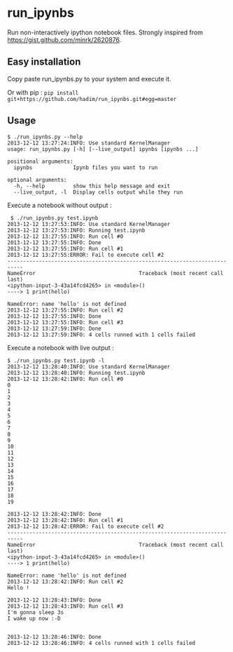 # run_ipynbs

Run non-interactively ipython notebook files. Strongly inspired from https://gist.github.com/minrk/2620876.


## Easy installation

Copy paste run_ipynbs.py to your system and execute it.

Or with pip : `pip install git+https://github.com/hadim/run_ipynbs.git#egg=master`

## Usage

```
$ ./run_ipynbs.py --help
2013-12-12 13:27:24:INFO: Use standard KernelManager
usage: run_ipynbs.py [-h] [--live_output] ipynbs [ipynbs ...]

positional arguments:
  ipynbs             Ipynb files you want to run

optional arguments:
  -h, --help         show this help message and exit
  --live_output, -l  Display cells output while they run
```

Execute a notebook without output :

```
 $ ./run_ipynbs.py test.ipynb
2013-12-12 13:27:53:INFO: Use standard KernelManager
2013-12-12 13:27:53:INFO: Running test.ipynb
2013-12-12 13:27:55:INFO: Run cell #0
2013-12-12 13:27:55:INFO: Done
2013-12-12 13:27:55:INFO: Run cell #1
2013-12-12 13:27:55:ERROR: Fail to execute cell #2
---------------------------------------------------------------------------
NameError                                 Traceback (most recent call last)
<ipython-input-3-43a14fcd4265> in <module>()
----> 1 print(hello)

NameError: name 'hello' is not defined
2013-12-12 13:27:55:INFO: Run cell #2
2013-12-12 13:27:55:INFO: Done
2013-12-12 13:27:55:INFO: Run cell #3
2013-12-12 13:27:59:INFO: Done
2013-12-12 13:27:59:INFO: 4 cells runned with 1 cells failed
```

Execute a notebook with live output :

```
$ ./run_ipynbs.py test.ipynb -l
2013-12-12 13:28:40:INFO: Use standard KernelManager
2013-12-12 13:28:40:INFO: Running test.ipynb
2013-12-12 13:28:42:INFO: Run cell #0
0
1
2
3
4
5
6
7
8
9
10
11
12
13
14
15
16
17
18
19

2013-12-12 13:28:42:INFO: Done
2013-12-12 13:28:42:INFO: Run cell #1
2013-12-12 13:28:42:ERROR: Fail to execute cell #2
---------------------------------------------------------------------------
NameError                                 Traceback (most recent call last)
<ipython-input-3-43a14fcd4265> in <module>()
----> 1 print(hello)

NameError: name 'hello' is not defined
2013-12-12 13:28:42:INFO: Run cell #2
Hello !

2013-12-12 13:28:43:INFO: Done
2013-12-12 13:28:43:INFO: Run cell #3
I'm gonna sleep 3s
I wake up now :-D


2013-12-12 13:28:46:INFO: Done
2013-12-12 13:28:46:INFO: 4 cells runned with 1 cells failed
```
